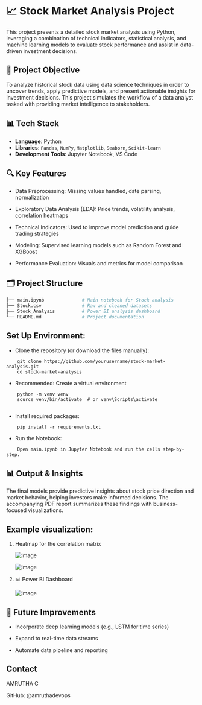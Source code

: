 
# 📈 Stock Market Analysis Project

This project presents a detailed stock market analysis using Python, leveraging a combination of technical indicators, statistical analysis, and machine learning models to evaluate stock performance and assist in data-driven investment decisions.


##  🧠 Project Objective

To analyze historical stock data using data science techniques in order to uncover trends, apply predictive models, and present actionable insights for investment decisions. This project simulates the workflow of a data analyst tasked with providing market intelligence to stakeholders.
##  📊  Tech Stack

- **Language**: Python
- **Libraries**: `Pandas`, `NumPy`, `Matplotlib`, `Seaborn`, `Scikit-learn`
- **Development Tools**: Jupyter Notebook, VS Code

##  🔍 Key Features

- Data Preprocessing: Missing values handled, date parsing, normalization

- Exploratory Data Analysis (EDA): Price trends, volatility analysis, correlation heatmaps

- Technical Indicators: Used to improve model prediction and guide trading strategies

- Modeling: Supervised learning models such as Random Forest and XGBoost

- Performance Evaluation: Visuals and metrics for model comparison
##   🗂️  Project Structure

```bash
├── main.ipynb              # Main notebook for Stock analysis
├── Stock.csv               # Raw and cleaned datasets
├── Stock_Analysis          # Power BI analysis dashboard 
└── README.md               # Project documentation
```
## Set Up Environment:

- Clone the repository (or download the files manually):


```
    git clone https://github.com/yourusername/stock-market-analysis.git
    cd stock-market-analysis
```
- Recommended: Create a virtual environment

```
    python -m venv venv
    source venv/bin/activate  # or venv\Scripts\activate
    
```
- Install required packages:
``` 
    pip install -r requirements.txt
```
- Run the Notebook:
```
    Open main.ipynb in Jupyter Notebook and run the cells step-by-step.
```
## 📊 Output & Insights

The final models provide predictive insights about stock price direction and market behavior, helping investors make informed decisions. The accompanying PDF report summarizes these findings with business-focused visualizations.

## Example visualization:
1. Heatmap for the correlation matrix
   
   ![Image](https://github.com/user-attachments/assets/6ff7c33c-6ef2-4364-9f34-22bb268fbfe9)
   
   ![Image](https://github.com/user-attachments/assets/2f8adb49-a7f1-410a-a6d2-345276ca40df)

2. 📊 Power BI Dashboard
   
    ![Image](https://github.com/user-attachments/assets/bfc9ce5e-4336-47f7-b112-9f1f7edbc438)

## 📌 Future Improvements

- Incorporate deep learning models (e.g., LSTM for time series)

- Expand to real-time data streams

- Automate data pipeline and reporting


## Contact 

AMRUTHA C

GitHub: @amruthadevops

